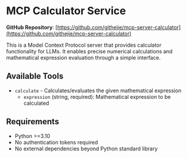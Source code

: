 # MCP Calculator Service

**GitHub Repository**: [https://github.com/githejie/mcp-server-calculator](https://github.com/githejie/mcp-server-calculator)

This is a Model Context Protocol server that provides calculator functionality for LLMs. It enables precise numerical calculations and mathematical expression evaluation through a simple interface.

## Available Tools

- `calculate` - Calculates/evaluates the given mathematical expression
  - `expression` (string, required): Mathematical expression to be calculated

## Requirements

- Python >=3.10
- No authentication tokens required
- No external dependencies beyond Python standard library

